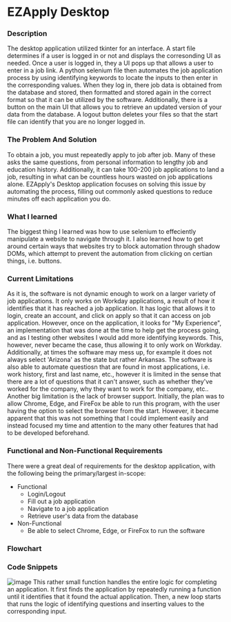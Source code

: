 # EZApply Desktop
### Description
The desktop application utilized tkinter for an interface. A start file determines if a user is logged in or not and displays the corresonding UI as needed. Once a user is logged in, they a UI pops up that allows a user to enter in a job link. A python selenium file then automates the job application process by using identifying keywords to locate the inputs to then enter in the corresponding values. When they log in, there job data is obtained from the database and stored, then formatted and stored again in the correct format so that it can be utilized by the software. Additionally, there is a button on the main UI that allows you to retrieve an updated version of your data from the database. A logout button deletes your files so that the start file can identify that you are no longer logged in.

### The Problem And Solution
To obtain a job, you must repeatedly apply to job after job. Many of these asks the same questions, from personal information to lengthy job and education history. Additionally, it can take 100-200 job applications to land a job, resulting in what can be countless hours wasted on job applications alone. EZApply's Desktop application focuses on solving this issue by automating the process, filling out commonly asked questions to reduce minutes off each application you do.

### What I learned
The biggest thing I learned was how to use selenium to effeciently manipulate a website to navigate through it. I also learned how to get around certain ways that websites try to block automation through shadow DOMs, which attempt to prevent the automation from clicking on certian things, i.e. buttons.

### Current Limitations
As it is, the software is not dynamic enough to work on a larger variety of job applications. It only works on Workday applications, a result of how it identifies that it has reached a job application. It has logic that allows it to login, create an account, and click on apply so that it can access on job application. However, once on the application, it looks for "My Experience", an implementation that was done at the time to help get the process going, and as I testing other websites I would add more identifying keywords. This, however, never became the case, thus allowing it to only work on Workday. Additionally, at times the software may mess up, for example it does not always select 'Arizona' as the state but rather Arkansas. The software is also able to automate questiosn that are found in most applications, i.e. work history, first and last name, etc., however it is limited in the sense that there are a lot of questions that it can't answer, such as whether they've worked for the company, why they want to work for the company, etc.. Another big limitation is the lack of browser support. Initially, the plan was to allow Chrome, Edge, and FireFox be able to run this program, with the user having the option to select the browser from the start. However, it became apparent that this was not something that I could implement easily and instead focused my time and attention to the many other features that had to be developed beforehand.

### Functional and Non-Functional Requirements
There were a great deal of requirements for the desktop application, with the following being the primary/largest in-scope:
* Functional
  * Login/Logout
  * Fill out a job application
  * Navigate to a job application
  * Retrieve user's data from the database
* Non-Functional
  * Be able to select Chrome, Edge, or FireFox to run the software
    
### Flowchart

### Code Snippets
![image](https://github.com/JacobGordon43/EZApplyDesktop/assets/77366005/8b874e05-7d15-4739-9b1e-0ca449292077)
This rather small function handles the entire logic for completing an application. It first finds the application by repeatedly running a function until it identifies that it found the actual application. Then, a new loop starts that runs the logic of identifying questions and inserting values to the corresponding input.

